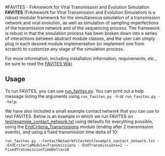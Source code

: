 #FAVITES - FrAmework for VIral Transmission and Evolution Simulation
**FAVITES** (FrAmework for VIral Transmission and Evolution Simulation) is a robust modular framework for the simultaneous simulation of a transmission network and viral evolution, as well as simulation of sampling imperfections of the transmission network and of the sequencing process. The framework is robust in that the simulation process has been broken down into a series of interactions between abstract module classes, and the user can simply plug in each desired module implementation (or implement one from scratch) to customize any stage of the simulation process.

For more information, including installation information, requirements, etc., be
sure to read the [FAVITES Wiki](../../wiki)

## Usage
To run FAVITES, you can use [run_favites.py](run_favites.py). You can print out
a help message listing the arguments using ``run_favites.py -h`` or
``run_favites.py --help``.

We have also included a small example contact network that you can use to test
FAVITES. Below is an example in which we run FAVITES on
[test/example_contact_network.txt](test/example_contact_network.txt)
using defaults for everything possible, using the
[EndCriteria_Transmissions](../../wiki/Module:-EndCriteria) module (ending
after 2 transmission events), and using a fixed transmission time delta of 10:

```
run_favites.py --ContactNetworkFile=test/example_contact_network.txt --EndCriteriaModule=Transmissions --EndTransmissions=2 --FixedTransmissionTimeDelta=10